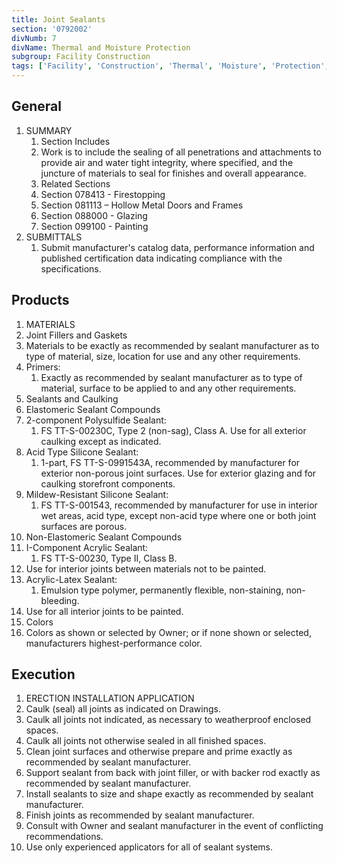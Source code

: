 ```yaml
---
title: Joint Sealants
section: '0792002'
divNumb: 7
divName: Thermal and Moisture Protection
subgroup: Facility Construction
tags: ['Facility', 'Construction', 'Thermal', 'Moisture', 'Protection', 'Joint', 'Sealants']
---
```



## General

1. SUMMARY
   1. Section Includes
   1. Work is to include the sealing of all penetrations and attachments to provide air and water tight integrity, where specified, and the juncture of materials to seal for finishes and overall appearance.
   1. Related Sections
   1. Section 078413 - Firestopping
   1. Section 081113 – Hollow Metal Doors and Frames
   1. Section 088000 - Glazing
   1. Section 099100 - Painting
1. SUBMITTALS
   1. Submit manufacturer's catalog data, performance information and published certification data indicating compliance with the specifications.

## Products

   1. MATERIALS
   1. Joint Fillers and Gaskets
   1. Materials to be exactly as recommended by sealant manufacturer as to type of material, size, location for use and any other requirements.
   1. Primers:
      1. Exactly as recommended by sealant manufacturer as to type of material, surface to be applied to and any other requirements.
   1. Sealants and Caulking
   1. Elastomeric Sealant Compounds
   1. 2-component Polysulfide Sealant:
      1. FS TT-S-00230C, Type 2 (non-sag), Class A. Use for all exterior caulking except as indicated.
   1. Acid Type Silicone Sealant:
      1. 1-part, FS TT-S-0991543A, recommended by manufacturer for exterior non-porous joint surfaces. Use for exterior glazing and for caulking storefront components.
   1. Mildew-Resistant Silicone Sealant:
      1. FS TT-S-001543, recommended by manufacturer for use in interior wet areas, acid type, except non-acid type where one or both joint surfaces are porous.
   1. Non-Elastomeric Sealant Compounds
   1. I-Component Acrylic Sealant:
      1. FS TT-S-00230, Type II, Class B.
   1. Use for interior joints between materials not to be painted.
   1. Acrylic-Latex Sealant:
      1. Emulsion type polymer, permanently flexible, non-staining, non-bleeding.
   1. Use for all interior joints to be painted.
   1. Colors
   1. Colors as shown or selected by Owner; or if none shown or selected, manufacturers highest-performance color.

## Execution

   1. ERECTION INSTALLATION APPLICATION
   1. Caulk (seal) all joints as indicated on Drawings.
   1. Caulk all joints not indicated, as necessary to weatherproof enclosed spaces.
   1. Caulk all joints not otherwise sealed in all finished spaces.
   1. Clean joint surfaces and otherwise prepare and prime exactly as recommended by sealant manufacturer.
   1. Support sealant from back with joint filler, or with backer rod exactly as recommended by sealant manufacturer.
   1. Install sealants to size and shape exactly as recommended by sealant manufacturer.
   1. Finish joints as recommended by sealant manufacturer.
   1. Consult with Owner and sealant manufacturer in the event of conflicting recommendations.
   1. Use only experienced applicators for all of sealant systems.


